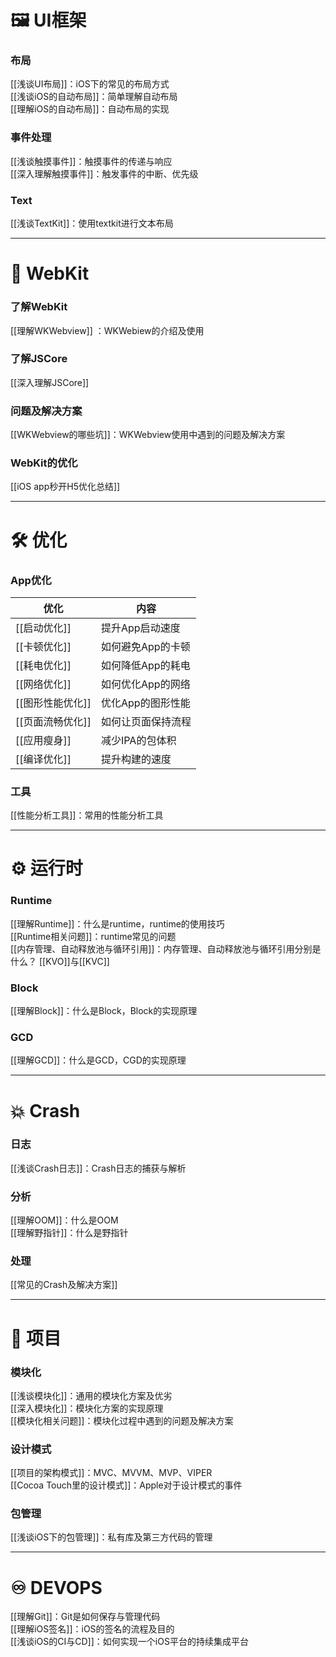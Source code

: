# 🖼 UI框架  
### 布局  
[[浅谈UI布局]]：iOS下的常见的布局方式  
[[浅谈iOS的自动布局]]：简单理解自动布局  
[[理解iOS的自动布局]]：自动布局的实现  

### 事件处理  
[[浅谈触摸事件]]：触摸事件的传递与响应   
[[深入理解触摸事件]]：触发事件的中断、优先级  

### Text  
[[浅谈TextKit]]：使用textkit进行文本布局  

---

# 📡 WebKit 
### 了解WebKit
[[理解WKWebview]] ：WKWebiew的介绍及使用  

### 了解JSCore
[[深入理解JSCore]]

### 问题及解决方案
[[WKWebview的哪些坑]]：WKWebview使用中遇到的问题及解决方案  

### WebKit的优化
[[iOS app秒开H5优化总结]]

---

# 🛠 优化  
### App优化  

优化 | 内容
-- | --
[[启动优化]]|提升App启动速度  
[[卡顿优化]]|如何避免App的卡顿  
[[耗电优化]]|如何降低App的耗电  
[[网络优化]]|如何优化App的网络    
[[图形性能优化]]|优化App的图形性能  
[[页面流畅优化]]|如何让页面保持流程  
[[应用瘦身]]|减少IPA的包体积  
[[编译优化]]|提升构建的速度    

### 工具
[[性能分析工具]]：常用的性能分析工具   

---

# ⚙️ 运行时  
### Runtime  
[[理解Runtime]]：什么是runtime，runtime的使用技巧  
[[Runtime相关问题]]：runtime常见的问题  
[[内存管理、自动释放池与循环引用]]：内存管理、自动释放池与循环引用分别是什么？
[[KVO]]与[[KVC]]

### Block
[[理解Block]]：什么是Block，Block的实现原理 

### GCD  
[[理解GCD]]：什么是GCD，CGD的实现原理  

---

# 💥 Crash
### 日志
[[浅谈Crash日志]]：Crash日志的捕获与解析  

### 分析
[[理解OOM]]：什么是OOM  
[[理解野指针]]：什么是野指针  

### 处理
[[常见的Crash及解决方案]]  

---

# 🧰 项目
### 模块化
[[浅谈模块化]]：通用的模块化方案及优劣  
[[深入模块化]]：模块化方案的实现原理  
[[模块化相关问题]]：模块化过程中遇到的问题及解决方案  

### 设计模式  
[[项目的架构模式]]：MVC、MVVM、MVP、VIPER  
[[Cocoa Touch里的设计模式]]：Apple对于设计模式的事件  

### 包管理  
[[浅谈iOS下的包管理]]：私有库及第三方代码的管理  

--- 

# ♾ DEVOPS
[[理解Git]]：Git是如何保存与管理代码  
[[理解iOS签名]]：iOS的签名的流程及目的  
[[浅谈iOS的CI与CD]]：如何实现一个iOS平台的持续集成平台  


